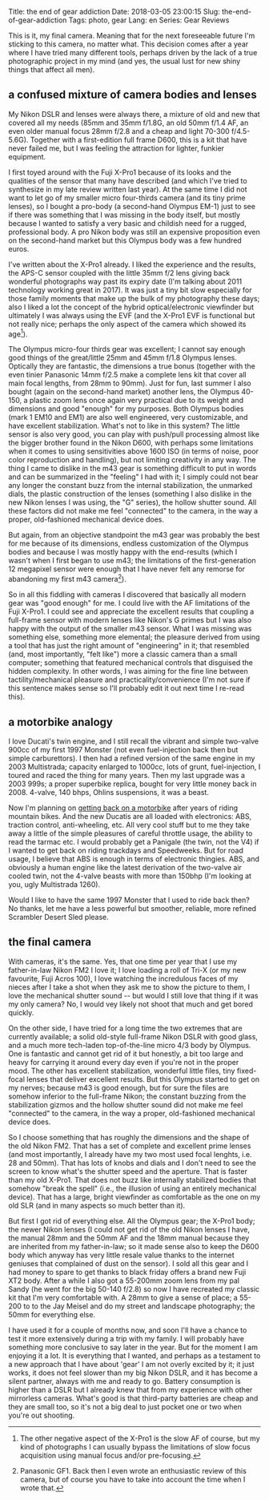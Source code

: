 Title: the end of gear addiction
Date: 2018-03-05 23:00:15
Slug: the-end-of-gear-addiction
Tags: photo, gear
Lang: en
Series: Gear Reviews

This is it, my final camera. Meaning that for the next foreseeable future I'm sticking to this camera, no matter what. This decision comes after a year where I have tried many different tools, perhaps driven by the lack of a true photographic project in my mind (and yes, the usual lust for new shiny things that affect all men).

<!-- PELICAN_END_SUMMARY -->

## a confused mixture of camera bodies and lenses

My Nikon DSLR and lenses were always there, a mixture of old and new that covered all my needs (85mm and 35mm f/1.8G, an old 50mm f/1.4 AF, an even older manual focus 28mm f/2.8 and a cheap and light 70-300 f/4.5-5.6G). Together with a first-edition full frame D600, this is a kit that have never failed me, but I was feeling the attraction for lighter, funkier equipment.

I first toyed around with the Fuji X-Pro1 because of its looks and the qualities of the sensor that many have described (and which I've tried to synthesize in my late review written last year). At the same time I did not want to let go of my smaller micro four-thirds camera (and its tiny prime lenses), so I bought a pro-body (a second-hand Olympus EM-1) just to see if there was something that I was missing in the body itself, but mostly because I wanted to satisfy a very basic and childish need for a rugged, professional body. A pro Nikon body was still an expensive proposition even on the second-hand market but this Olympus body was a few hundred euros.

I've written about the X-Pro1 already. I liked the experience and the results, the APS-C sensor coupled with the little 35mm f/2 lens giving back wonderful photographs way past its expiry date (I'm talking about 2011 technology working great in 2017). It was just a tiny bit slow especially for those family moments that make up the bulk of my photography these days; also I liked a lot the concept of the hybrid optical/electronic viewfinder but ultimately I was always using the EVF (and the X-Pro1 EVF is functional but not really nice; perhaps the only aspect of the camera which showed its age[^1]).

The Olympus micro-four thirds gear was excellent; I cannot say enough good things of the great/little 25mm and 45mm f/1.8 Olympus lenses. Optically they are fantastic, the dimensions a true bonus (together with the even tinier Panasonic 14mm f/2.5 make a complete lens kit that cover all main focal lengths, from 28mm to 90mm). Just for fun, last summer I also bought (again on the second-hand market) another lens, the Olympus 40-150, a plastic zoom lens once again very practical due to its weight and dimensions and good "enough" for my purposes. Both Olympus bodies (mark 1 EM10 and EM1) are also well engineered, very customizable, and have excellent stabilization. What's not to like in this system? The little sensor is also very good, you can play with push/pull processing almost like the bigger brother found in the Nikon D600, with perhaps some limitations when it comes to using sensitivities above 1600 ISO (in terms of noise, poor color reproduction and handling), but not limiting creativity in any way.  The thing I came to dislike in the m43 gear is something difficult to put in words and can be summarized in the "feeling" I had with it; I simply could not bear any longer the constant buzz from the internal stabilization, the unmarked dials, the plastic construction of the lenses (something I also dislike in the new Nikon lenses I was using, the "G" series), the hollow shutter sound. All these factors did not make me feel "connected" to the camera, in the way a proper, old-fashioned mechanical device does.

But again, from an objective standpoint the m43 gear was probably the best for me because of its dimensions, endless customization of the Olympus bodies and because I was mostly happy with the end-results (which I wasn't when I first began to use m43; the limitations of the first-generation 12 megapixel sensor were enough that I have never felt any remorse for abandoning my first m43 camera[^2]).

So in all this fiddling with cameras I discovered that basically all modern gear was "good enough" for me. I could live with the AF limitations of the Fuji X-Pro1. I could see and appreciate the excellent results that coupling a full-frame sensor with modern lenses like Nikon's G primes but I was also happy with the output of the smaller m43 sensor. What I was missing was something else, something more elemental; the pleasure derived from using a tool that has just the right amount of "engineering" in it; that resembled (and, most importantly, "felt like") more a classic camera than a small computer; something that featured mechanical controls that disguised the hidden complexity. In other words, I was aiming for the fine line between tactility/mechanical pleasure and practicality/convenience (I'm not sure if this sentence makes sense so I'll probably edit it out next time I re-read this).


## a motorbike analogy

I love Ducati's twin engine, and I still recall the vibrant and simple two-valve 900cc of my first 1997 Monster (not even fuel-injection back then but simple carburettors). I then had a refined version of the same engine in my 2003 Multistrada; capacity enlarged to 1000cc, lots of grunt, fuel-injection, I toured and raced the thing for many years. Then my last upgrade was a 2003 999s; a proper superbike replica, bought for very little money back in 2008. 4-valve, 140 bhps, Ohlins suspensions, it was a beast.

Now I'm planning on [getting back on a motorbike]({filename}/2019-04-30-moto-guzzi-v7.md) after years of riding mountain bikes. And the new Ducatis are all loaded with electronics: ABS, traction control, anti-wheeling, etc. All very cool stuff but to me they take away a little of the simple pleasures of careful throttle usage, the ability to read the tarmac etc. I would probably get a Panigale (the twin, not the V4) if I wanted to get back on riding trackdays and Speedweeks. But for road usage, I believe that ABS is enough in terms of electronic thingies. ABS, and obviously a human engine like the latest derivation of the two-valve air cooled twin, not the 4-valve beasts with more than 150bhp (I'm looking at you, ugly Multistrada 1260).

Would I like to have the same 1997 Monster that I used to ride back then? No thanks, let me have a less powerful but smoother, reliable, more refined Scrambler Desert Sled please.


## the final camera

With cameras, it's the same. Yes, that one time per year that I use my father-in-law Nikon FM2 I love it; I love loading a roll of Tri-X (or my new favourite, Fuji Acros 100), I love watching the incredulous faces of my nieces after I take a shot when they ask me to show the picture to them,  I love the mechanical shutter sound -- but would I still love that thing if it was my only camera? No, I would vey likely not shoot that much and get bored quickly.

On the other side, I have tried for a long time the two extremes that are currently available; a solid old-style full-frame Nikon DSLR with good glass, and a much more tech-laden top-of-the-line micro 4/3 body by Olympus. One is fantastic and cannot get rid of it but honestly, a bit too large and heavy for carrying it around every day even if you're not in the proper mood. The other has excellent stabilization, wonderful little files, tiny fixed-focal lenses that deliver excellent results. But this Olympus started to get on my nerves; because m43 is good enough, but for sure the files are somehow inferior to the full-frame Nikon; the constant buzzing from the stabilization gizmos and the hollow shutter sound did not make me feel "connected" to the camera, in the way a proper, old-fashioned mechanical device does.

So I choose something that has roughly the dimensions and the shape of the old Nikon FM2. That has a set of complete and excellent prime lenses (and most importantly, I already have my two most used focal lenghts, i.e. 28 and 50mm). That has lots of knobs and dials and I don't need to see the screen to know what's the shutter speed and the aperture. That is faster than my old X-Pro1. That does not buzz like internally stabilized bodies that somehow "break the spell" (i.e., the illusion of using an entirely mechanical device). That has a large, bright viewfinder as comfortable as the one on my old SLR (and in many aspects so much better than it).

But first I got rid of everything else. All the Olympus gear; the X-Pro1 body; the newer Nikon lenses (I could not get rid of the old Nikon lenses I have, the manual 28mm and the 50mm AF and the 18mm manual because they are inherited from my father-in-law; so it made sense also to keep the D600 body which anyway has very little resale value thanks to the internet geniuses that complained of dust on the sensor). I sold all this gear and I had money to spare to get thanks to black friday offers a brand new Fuji XT2 body. After a while I also got a 55-200mm zoom lens from my pal Sandy (he went for the big 50-140 f/2.8) so now I have recreated my classic kit that I'm very comfortable with. A 28mm to give a sense of place; a 55-200 to to the Jay Meisel and do my street and landscape photography; the 50mm for everything else.

I have used it for a couple of months now, and soon I'll have a chance to test it more extensively during a trip with my family. I will probably have something more conclusive to say later in the year. But for the moment I am enjoying it a lot. It is everything that I wanted, and perhaps as a testament to a new approach that I have about 'gear' I am not overly excited by it; it just works, it does not feel slower than my big Nikon DSLR, and it has become a silent partner, always with me and ready to go. Battery consumption is higher than a DSLR but I already knew that from my experience with other mirrorless cameras. What's good is that third-party batteries are cheap and they are small too, so it's not a big deal to just pocket one or two when you're out shooting.


[^1]: The other negative aspect of the X-Pro1 is the slow AF of course, but my kind of photographs I can usually bypass the limitations of slow focus acquisition using manual focus and/or pre-focusing.

[^2]: Panasonic GF1. Back then I even wrote an enthusiastic review of this camera, but of course you have to take into account the time when I wrote that.
